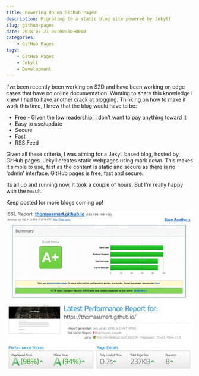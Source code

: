 ```yaml
---
title: Powering Up on Github Pages
description: Migrating to a static blog site powered by Jekyll
slug: github-pages
date: 2018-07-21 00:00:00+0000
categories:
    - GitHub Pages
tags:
    - GitHub Pages
    - Jekyll
    - Development
---
```

I've been recently been working on S2D and have been working on edge cases that have no online documentation. Wanting to share this knowledge I knew I had to have another crack at blogging. Thinking on how to make it work this time, I knew that the blog would have to be:

* Free - Given the low readership, I don't want to pay anything toward it
* Easy to use/update
* Secure
* Fast
* RSS Feed

Given all these criteria, I was aiming for a Jekyll based blog, hosted by GitHub pages. Jekyll creates static webpages using mark down. This makes it simple to use, fast as the content is static and secure as there is no 'admin' interface. GitHub pages is free, fast and secure.

Its all up and running now, it took a couple of hours. But I'm really happy with the result.

Keep posted for more blogs coming up!

![SSL Performance](SSLPerformance.jpg)
![Speed Performance](SpeedPerformance.jpg)
